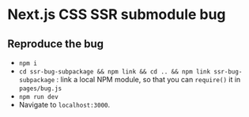 # Next.js CSS SSR submodule bug

## Reproduce the bug

- `npm i`
- `cd ssr-bug-subpackage && npm link && cd .. && npm link ssr-bug-subpackage` : link a local NPM module, so that you can `require()` it in `pages/bug.js`
- `npm run dev`
- Navigate to `localhost:3000`.
